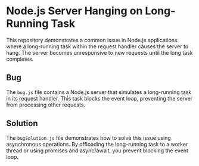 # Node.js Server Hanging on Long-Running Task

This repository demonstrates a common issue in Node.js applications where a long-running task within the request handler causes the server to hang.  The server becomes unresponsive to new requests until the long task completes.

## Bug
The `bug.js` file contains a Node.js server that simulates a long-running task in its request handler.  This task blocks the event loop, preventing the server from processing other requests. 

## Solution
The `bugSolution.js` file demonstrates how to solve this issue using asynchronous operations. By offloading the long-running task to a worker thread or using promises and async/await, you prevent blocking the event loop.